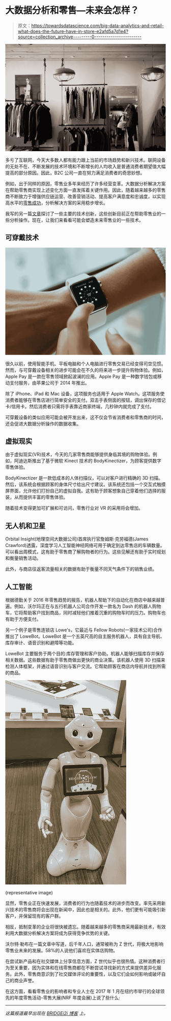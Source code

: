 # 大数据分析和零售—未来会怎样？

> 原文：<https://towardsdatascience.com/big-data-analytics-and-retail-what-does-the-future-have-in-store-e2afd5a7d1e4?source=collection_archive---------0----------------------->

![](img/6b4aaab93c973cab073ee28a5e6cff6a.png)

多亏了互联网，今天大多数人都有能力跟上当前的市场趋势和新兴技术。联网设备的无处不在、不断发展的技术环境和不断增长的人均收入是普通消费者期望值大幅提高的部分原因。因此，B2C 公司一直在努力满足消费者的奇思妙想。

例如，出于同样的原因，零售业多年来经历了许多经营变革。大数据分析解决方案在帮助零售商实现上述变化方面一直发挥着关键作用。因此，随着越来越多的零售商不断致力于增强供应链运营、改善营销活动、提高客户满意度和忠诚度，以实现高水平的[零售成功](http://bridgei2i.com/blog/big-data-analytics-for-big-retail-success/)，分析解决方案的采用稳步增长。

我写的另一篇[文章](http://bridgei2i.com/blog/technological-innovations-driving-retail-industry/)探讨了一些主要的技术创新，这些创新目前正在帮助零售业的一些分析操作。现在，让我们来看看可能会塑造未来零售业的一些技术。

## 可穿戴技术

![](img/dd57df60bc32ca8b038d82cfea89d8fb.png)

很久以前，使用智能手机、平板电脑和个人电脑进行零售交易已经变得司空见惯。然而，与可穿戴设备相关的进步可能会在不久的将来进一步提升购物体验。例如，Apple Pay 是一款在零售领域掀起波澜的应用。Apple Pay 是一种数字钱包或移动支付服务，由苹果公司于 2014 年推出。

除了 iPhone、iPad 和 Mac 设备，这项服务也适用于 Apple Watch。这项服务使消费者能够在零售店进行简单安全的支付。双击手表侧面的按钮，调出保存的借记卡/信用卡。然后消费者只需将手表靠近商家终端，几秒钟内就完成了支付。

可穿戴设备的类似应用可能会被开发出来，这不仅会节省消费者和零售商的时间，还会促进大数据分析操作的数据收集。

## 虚拟现实

由于虚拟现实(VR)技术，今天的几家零售商能够提供身临其境的购物体验。例如，阿迪达斯推出了基于微软 Kinect 技术的 BodyKinectizer，为顾客提供数字零售体验。

BodyKinectizer 是一款低成本的人体扫描仪，可以对客户进行精确的 3D 扫描。然后，该系统会根据顾客的身体尺寸给出尺寸建议。该系统还包括一个交互式触摸屏界面，允许他们打扮自己的虚拟自我。这有助于顾客想象自己穿着他们选择的服装，从而提供丰富的零售体验。

随着技术变得更加可扩展和可访问，零售行业对 VR 的采用将会增加。

## 无人机和卫星

Orbital Insight(地理空间大数据公司)首席执行官詹姆斯·克劳福德(James Crawford)透露，深度学习人工智能神经网络可用于确定到达零售店的车辆数量。可以看出周模式，这有助于零售商了解购物者的行为。这些见解还有助于实时规划和衡量销售活动。

此外，与商店往返客流量相关的数据有助于衡量不同天气条件下的销售业绩。

## 人工智能

根据德勤关于 2016 年零售趋势的报告，机器人帮助下的自动化在商店中越来越普遍。例如，沃尔玛正在与五行机器人公司合作开发一款名为 Dash 的机器人购物车，它将帮助客户找到商品，同时减轻他们推着沉重的购物车时的压力。购物车也有助于方便支付。

另一个例子是零售连锁店 Lowe's，它最近与 Fellow Robots(一家技术公司)合作推出了 LoweBot。LoweBot 是一个五英尺高的自主服务机器人，具有自主导航、库存审计、语音识别和避障等功能。

LoweBot 主要服务于两个目的:库存管理和客户协助。机器人能够扫描库存并保存相关数据。这些数据有助于零售商做出更快的商业决策。该机器人使用 3D 扫描来检测人体框架，并通过语音识别与客户交流。它帮助顾客在商店内导航并找到所需的商品。

![](img/d30099278638e88b29541a5f8761cc91.png)

(representative image)

显然，零售业正在快速发展，消费者的行为也随着技术的进步而改变。率先采用新兴技术的零售商将会出现在新闻中，因此也是相关的。此外，他们更有可能吸引新客户，并保留现有的客户群。

相反，抵制变革的企业将很快被遗忘。随着越来越多的零售商采用最新技术，有效利用大数据分析解决方案将成为获得竞争优势的关键。

沃尔特·勒布在一篇文章中写道，后千年人口，通常被称为 Z 世代，将极大地影响零售业未来的发展。58%的人说他们喜欢在实体店购物。

在尝试新产品和在社交媒体上分享信息方面，Z 世代似乎也很热情。这种消费者行为至关重要，因为实体和在线零售商都在不断尝试寻找新的方式来提供差异化服务。此外，零售商意识到了社交媒体评论的重要性，以及它们会如何影响或破坏自己的商业声誉。

在这方面，看看零售业的影响者和专业人士在 2017 年 1 月在纽约市举行的全球领先的年度零售活动-零售大展(NRF 年度会展)上说了些什么:

***

*这篇报道最早出现在* [*BRIDGEi2i 博客*](http://bridgei2i.com/blog/big-data-analytics-and-retail-what-does-future-have-in-store/) *上。*